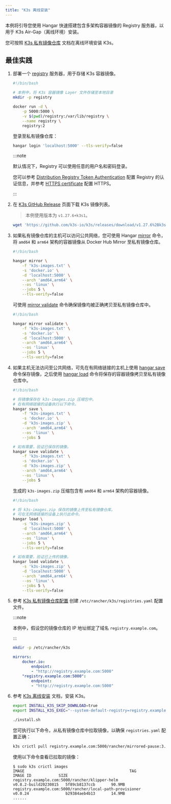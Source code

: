 ```yaml
---
title: "K3s 离线安装"
---
```


本例将引导您使用 Hangar 快速搭建包含多架构容器镜像的 Registry 服务器，以用于 K3s Air-Gap（离线环境）安装。

您可按照 [K3s 私有镜像仓库](https://docs.k3s.io/zh/installation/airgap#%E7%A7%81%E6%9C%89%E9%95%9C%E5%83%8F%E4%BB%93%E5%BA%93) 文档在离线环境安装 K3s。

## 最佳实践

1. 部署一个 [registry](https://distribution.github.io/distribution/) 服务器，用于存储 K3s 容器镜像。

    ```sh
    #!/bin/bash

    # 本例中，将 K3s 容器镜像 Layer 文件存储至本地目录
    mkdir -p registry

    docker run -d \
        -p 5000:5000 \
        -v $(pwd)/registry:/var/lib/registry \
        --name registry \
        registry:2
    ```

    登录至私有镜像仓库：

    ```sh
    hangar login 'localhost:5000' --tls-verify=false
    ```

    :::note

    默认情况下，Registry 可以使用任意的用户名和密码登录。

    您可以参考 [Distribution Registry Token Authentication](https://distribution.github.io/distribution/spec/auth/) 配置 Registry 的认证信息，并参考 [HTTPS certificate](https://distribution.github.io/distribution/about/deploying/#get-a-certificate) 配置 HTTPS。

    :::

1. 在 [K3s GitHub Release](https://github.com/k3s-io/k3s/releases/) 页面下载 K3s 镜像列表。

    > 本例使用版本为 `v1.27.6+k3s1`。

    ```sh
    wget 'https://github.com/k3s-io/k3s/releases/download/v1.27.6%2Bk3s1/k3s-images.txt'
    ```

1. 如果私有镜像仓库的主机可以访问公共网络，您可使用 Hangar [mirror](/docs/v1.7/mirror/mirror) 命令，将 `amd64` 和 `arm64` 架构的容器镜像从 Docker Hub Mirror 至私有镜像仓库。

    ```sh
    #!/bin/bash

    hangar mirror \
        -f 'k3s-images.txt' \
        -s 'docker.io' \
        -d 'localhost:5000' \
        --arch 'amd64,arm64' \
        --os 'linux' \
        --jobs 5 \
        --tls-verify=false
    ```

    可使用 [mirror validate](/docs/v1.7/mirror/validate) 命令确保镜像均被正确拷贝至私有镜像仓库中。

    ```sh
    #!/bin/bash

    hangar mirror validate \
        -f 'k3s-images.txt' \
        -s 'docker.io' \
        -d 'localhost:5000' \
        --arch 'amd64,arm64' \
        --os 'linux' \
        --jobs 5 \
        --tls-verify=false
    ```

1. 如果主机无法访问至公共网络，可先在有网络链接的主机上使用 [hangar save](/docs/v1.7/save/save) 命令保存镜像，之后使用 [hangar load](/docs/v1.7/load/load) 命令将保存的容器镜像拷贝至私有镜像仓库中。

    ```sh
    #!/bin/bash

    # 将镜像保存在 k3s-images.zip 压缩包中。
    # 在有网络链接的设备执行以下命令。
    hangar save \
        -f 'k3s-images.txt' \
        -s 'docker.io' \
        -d 'k3s-images.zip' \
        --arch 'amd64,arm64' \
        --os 'linux' \
        --jobs 5

    # 如有需要，验证已保存的镜像。
    hangar save validate \
        -f 'k3s-images.txt' \
        -s 'docker.io' \
        -d 'k3s-images.zip' \
        --arch 'amd64,arm64' \
        --os 'linux' \
        --jobs 5
    ```

    生成的 `k3s-images.zip` 压缩包含有 `amd64` 和 `arm64` 架构的容器镜像。

    ```sh
    #!/bin/bash

    # 将 k3s-images.zip 保存的镜像上传至私有镜像仓库。
    # 可在无网络链接的设备上执行此命令。
    hangar load \
        -s 'k3s-images.zip' \
        -d 'localhost:5000' \
        --arch 'amd64,arm64' \
        --os 'linux' \
        --jobs 5 \
        --tls-verify=false

    # 如有需要，验证已上传的镜像。
    hangar load validate \
        -s 'k3s-images.zip' \
        -d 'localhost:5000' \
        --arch 'amd64,arm64' \
        --os 'linux' \
        --jobs 5 \
        --tls-verify=false
    ```

1. 参考 [K3s 私有镜像仓库配置](https://docs.k3s.io/zh/installation/private-registry) 创建 `/etc/rancher/k3s/registries.yaml` 配置文件。

    :::note

    本例中，假设您的镜像仓库的 IP 地址绑定了域名 `registry.example.com`。

    :::

    ```sh
    mkdir -p /etc/rancher/k3s
    ```

    ```yaml title="/etc/rancher/k3s/registries.yaml"
    mirrors:
        docker.io:
            endpoint:
            - "http://registry.example.com:5000"
        "registry.example.com:5000":
            endpoint:
            - "http://registry.example.com:5000"
    ```

1. 参考 [K3s 离线安装](https://docs.k3s.io/installation/airgap#install-k3s) 文档，安装 K3s。

    ```sh
    export INSTALL_K3S_SKIP_DOWNLOAD=true
    export INSTALL_K3S_EXEC="--system-default-registry=registry.example.com:5000"

    ./install.sh
    ```

    您可执行以下命令，从私有镜像仓库中拉取镜像，以确保 `registries.yaml` 配置正确：

    ```sh
    k3s crictl pull registry.example.com:5000/rancher/mirrored-pause:3.6
    ```

    使用以下命令查看已拉取的镜像：

    ```shell-session
    $ sudo k3s crictl images
    IMAGE                                              TAG                    IMAGE ID            SIZE
    registry.example.com:5000/rancher/klipper-helm               v0.8.2-build20230815   5f89cb8137ccb       90.9MB
    registry.example.com:5000/rancher/local-path-provisioner     v0.0.24                b29384aeb4b13       14.9MB
    ......
    ```

